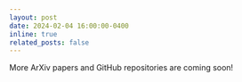 ```yaml
---
layout: post
date: 2024-02-04 16:00:00-0400
inline: true
related_posts: false
---
```


More ArXiv papers and GitHub repositories are coming soon!
